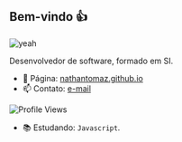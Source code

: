 ## Bem-vindo 👍

![yeah](https://66.media.tumblr.com/8aeb380e7f043b02d5f7cb9af1d5aa05/tumblr_ovyvzs2Pr61w4o2q9o1_540.gif)

Desenvolvedor de software, formado em SI.

- 🔗 Página: [nathantomaz.github.io](https://nathantomaz.github.io/)
- 📫 Contato: [e-mail](mailto:nathan.tomaz01@gmail.com)


![Profile Views](https://komarev.com/ghpvc/?username=NathanTomaz&color=blueviolet)


- 📚 Estudando: `Javascript`.

<!--
**NathanTomaz/NathanTomaz** is a ✨ _special_ ✨ repository because its `README.md` (this file) appears on your GitHub profile.

Here are some ideas to get you started:

- 🔭 I’m currently working on ...
- 🌱 I’m currently learning ...
- 👯 I’m looking to collaborate on ...
- 🤔 I’m looking for help with ...
- 💬 Ask me about ...
- 📫 How to reach me: ...
- 😄 Pronouns: ...
- ⚡ Fun fact: ...
-->
